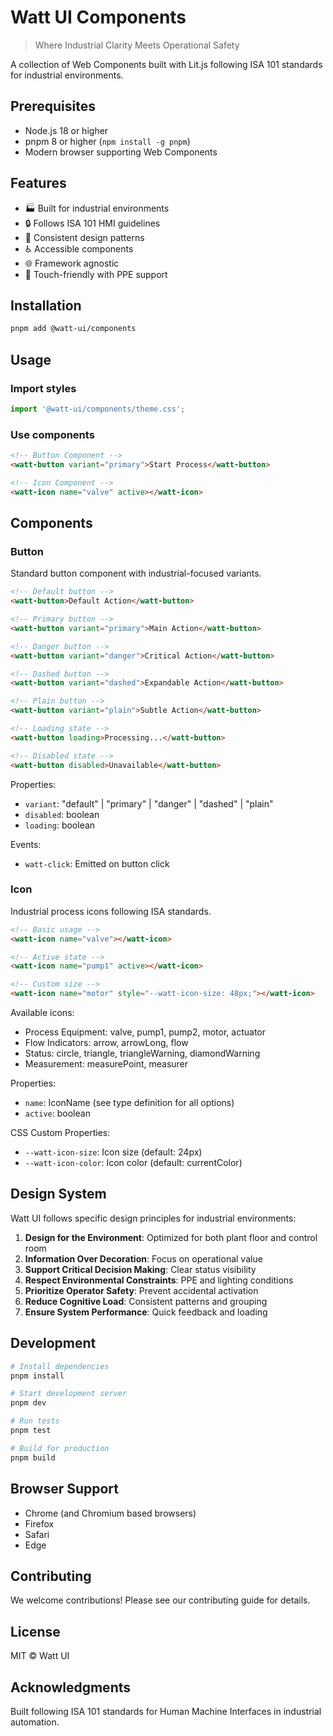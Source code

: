 # Watt UI Components

> Where Industrial Clarity Meets Operational Safety

A collection of Web Components built with Lit.js following ISA 101 standards for industrial environments.

## Prerequisites

- Node.js 18 or higher
- pnpm 8 or higher (`npm install -g pnpm`)
- Modern browser supporting Web Components

## Features

- 🏭 Built for industrial environments
- 🔒 Follows ISA 101 HMI guidelines
- 🎨 Consistent design patterns
- ♿ Accessible components
- 🌐 Framework agnostic
- 📱 Touch-friendly with PPE support

## Installation

```bash
pnpm add @watt-ui/components
```

## Usage

### Import styles

```js
import '@watt-ui/components/theme.css';
```

### Use components

```html
<!-- Button Component -->
<watt-button variant="primary">Start Process</watt-button>

<!-- Icon Component --> 
<watt-icon name="valve" active></watt-icon>
```

## Components

### Button

Standard button component with industrial-focused variants.

```html
<!-- Default button -->
<watt-button>Default Action</watt-button>

<!-- Primary button -->
<watt-button variant="primary">Main Action</watt-button>

<!-- Danger button -->
<watt-button variant="danger">Critical Action</watt-button>

<!-- Dashed button -->
<watt-button variant="dashed">Expandable Action</watt-button>

<!-- Plain button -->
<watt-button variant="plain">Subtle Action</watt-button>

<!-- Loading state -->
<watt-button loading>Processing...</watt-button>

<!-- Disabled state -->
<watt-button disabled>Unavailable</watt-button>
```

Properties:
- `variant`: "default" | "primary" | "danger" | "dashed" | "plain"
- `disabled`: boolean
- `loading`: boolean

Events:
- `watt-click`: Emitted on button click

### Icon

Industrial process icons following ISA standards.

```html
<!-- Basic usage -->
<watt-icon name="valve"></watt-icon>

<!-- Active state -->
<watt-icon name="pump1" active></watt-icon>

<!-- Custom size -->
<watt-icon name="motor" style="--watt-icon-size: 48px;"></watt-icon>
```

Available icons:
- Process Equipment: valve, pump1, pump2, motor, actuator
- Flow Indicators: arrow, arrowLong, flow
- Status: circle, triangle, triangleWarning, diamondWarning
- Measurement: measurePoint, measurer

Properties:
- `name`: IconName (see type definition for all options)
- `active`: boolean

CSS Custom Properties:
- `--watt-icon-size`: Icon size (default: 24px)
- `--watt-icon-color`: Icon color (default: currentColor)

## Design System

Watt UI follows specific design principles for industrial environments:

1. **Design for the Environment**: Optimized for both plant floor and control room
2. **Information Over Decoration**: Focus on operational value
3. **Support Critical Decision Making**: Clear status visibility
4. **Respect Environmental Constraints**: PPE and lighting conditions
5. **Prioritize Operator Safety**: Prevent accidental activation
6. **Reduce Cognitive Load**: Consistent patterns and grouping
7. **Ensure System Performance**: Quick feedback and loading

## Development

```bash
# Install dependencies
pnpm install

# Start development server
pnpm dev

# Run tests
pnpm test

# Build for production
pnpm build
```

## Browser Support

- Chrome (and Chromium based browsers)
- Firefox
- Safari
- Edge

## Contributing

We welcome contributions! Please see our contributing guide for details.

## License

MIT © Watt UI

## Acknowledgments

Built following ISA 101 standards for Human Machine Interfaces in industrial automation.